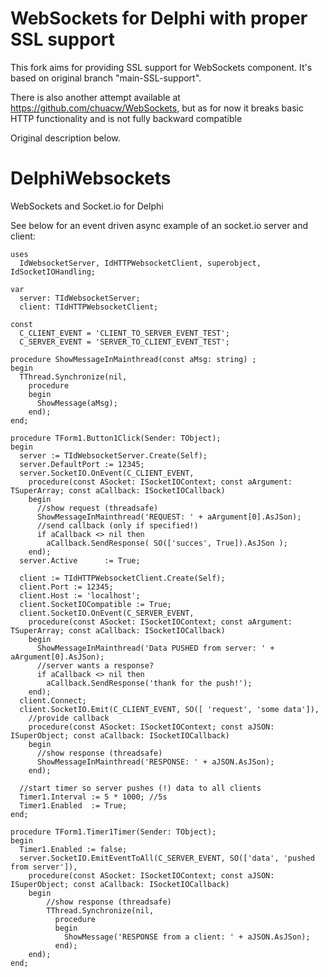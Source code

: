 # WebSockets for Delphi with proper SSL support 
This fork aims for providing SSL support for WebSockets component. It's based on original branch "main-SSL-support".

There is also another attempt available at https://github.com/chuacw/WebSockets, but as for now it breaks basic HTTP functionality and is not fully backward compatible

Original description below.

# DelphiWebsockets
WebSockets and Socket.io for Delphi

See below for an event driven async example of an socket.io server and client:
```delphi
uses
  IdWebsocketServer, IdHTTPWebsocketClient, superobject, IdSocketIOHandling;

var
  server: TIdWebsocketServer;
  client: TIdHTTPWebsocketClient;

const
  C_CLIENT_EVENT = 'CLIENT_TO_SERVER_EVENT_TEST';
  C_SERVER_EVENT = 'SERVER_TO_CLIENT_EVENT_TEST';

procedure ShowMessageInMainthread(const aMsg: string) ;
begin
  TThread.Synchronize(nil,
    procedure
    begin
      ShowMessage(aMsg);
    end);
end;

procedure TForm1.Button1Click(Sender: TObject);
begin
  server := TIdWebsocketServer.Create(Self);
  server.DefaultPort := 12345;
  server.SocketIO.OnEvent(C_CLIENT_EVENT,
    procedure(const ASocket: ISocketIOContext; const aArgument: TSuperArray; const aCallback: ISocketIOCallback)
    begin
      //show request (threadsafe)
      ShowMessageInMainthread('REQUEST: ' + aArgument[0].AsJSon);
      //send callback (only if specified!)
      if aCallback <> nil then
        aCallback.SendResponse( SO(['succes', True]).AsJSon );
    end);
  server.Active      := True;

  client := TIdHTTPWebsocketClient.Create(Self);
  client.Port := 12345;
  client.Host := 'localhost';
  client.SocketIOCompatible := True;
  client.SocketIO.OnEvent(C_SERVER_EVENT,
    procedure(const ASocket: ISocketIOContext; const aArgument: TSuperArray; const aCallback: ISocketIOCallback)
    begin
      ShowMessageInMainthread('Data PUSHED from server: ' + aArgument[0].AsJSon);
      //server wants a response?
      if aCallback <> nil then
        aCallback.SendResponse('thank for the push!');
    end);
  client.Connect;
  client.SocketIO.Emit(C_CLIENT_EVENT, SO([ 'request', 'some data']),
    //provide callback
    procedure(const ASocket: ISocketIOContext; const aJSON: ISuperObject; const aCallback: ISocketIOCallback)
    begin
      //show response (threadsafe)
      ShowMessageInMainthread('RESPONSE: ' + aJSON.AsJSon);
    end);

  //start timer so server pushes (!) data to all clients
  Timer1.Interval := 5 * 1000; //5s
  Timer1.Enabled  := True;
end;

procedure TForm1.Timer1Timer(Sender: TObject);
begin
  Timer1.Enabled := false;
  server.SocketIO.EmitEventToAll(C_SERVER_EVENT, SO(['data', 'pushed from server']),
    procedure(const ASocket: ISocketIOContext; const aJSON: ISuperObject; const aCallback: ISocketIOCallback)
    begin
        //show response (threadsafe)
        TThread.Synchronize(nil,
          procedure
          begin
            ShowMessage('RESPONSE from a client: ' + aJSON.AsJSon);
          end);
    end);
end;
```


